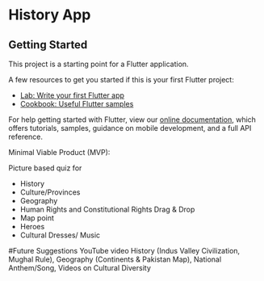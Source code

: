 # History App



## Getting Started

This project is a starting point for a Flutter application.

A few resources to get you started if this is your first Flutter project:

- [Lab: Write your first Flutter app](https://flutter.dev/docs/get-started/codelab)
- [Cookbook: Useful Flutter samples](https://flutter.dev/docs/cookbook)

For help getting started with Flutter, view our
[online documentation](https://flutter.dev/docs), which offers tutorials,
samples, guidance on mobile development, and a full API reference.

Minimal Viable Product (MVP):

Picture based quiz for
- History
- Culture/Provinces
- Geography
- Human Rights and Constitutional Rights
Drag & Drop
- Map point 
- Heroes
- Cultural Dresses/ Music


#Future Suggestions
YouTube video
History (Indus Valley Civilization, Mughal Rule), Geography (Continents & Pakistan
Map), National Anthem/Song, Videos on Cultural Diversity
